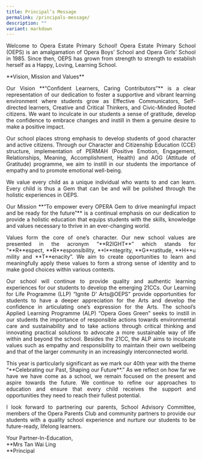 ```yaml
---
title: Principal’s Message
permalink: /principals-message/
description: ""
variant: markdown
---
```

<p align="justify">Welcome to Opera Estate Primary School!  
Opera Estate Primary School (OEPS) is an amalgamation of Opera Boys’ School and Opera Girls’ School in 1985. Since then, OEPS has grown from strength to strength to establish herself as a Happy, Loving, Learning School.</p>

<p align="justify">**Vision, Mission and Values**</p>

<p align="justify">Our Vision&nbsp;**“Confident Learners, Caring Contributors”**&nbsp;is a clear representation of our dedication to foster a supportive and vibrant learning environment where students grow as Effective Communicators, Self-directed learners, Creative and Critical Thinkers, and Civic-Minded Rooted citizens. We want to inculcate in our students a sense of gratitude, develop the confidence to embrace changes and instill in them a genuine desire to make a positive impact.</p>

<p align="justify">Our school places strong emphasis to develop students of good character and active citizens. Through our Character and Citizenship Education (CCE) structure, implementation of PERMAH (Positive Emotion, Engagement, Relationships, Meaning, Accomplishment, Health) and AOG (Attitude of Gratitude) programme, we aim to instill in our students the importance of empathy and to promote emotional well-being.</p>

<p align="justify">We value every child as a unique individual who wants to and can learn. Every child is thus a Gem that can be and will be polished through the holistic experiences in OEPS.</p>

<p align="justify">Our Mission&nbsp;**“To empower every OPERA Gem to drive meaningful impact and be ready for the future”**&nbsp;is a continual emphasis on our dedication to provide a holistic education that equips students with the skills, knowledge and values necessary to thrive in an ever-changing world.</p>

<p align="justify">Values form the core of one’s character. Our new school values are presented in the acronym “**R2IGHT**” which stands for “**R**espect,&nbsp;**R**esponsibility,&nbsp;**I**ntegrity,&nbsp;**G**ratitude,&nbsp;**H**umility and&nbsp;**T**enacity”. We aim to create opportunities to learn and meaningfully apply these values to form a strong sense of identity and to make good choices within various contexts.</p>

<p align="justify">Our school will continue to provide quality and authentic learning experiences for our students to develop the emerging 21CCs. Our Learning for Life Programme (LLP) “Ignite D’ Arts@OEPS” provide opportunities for students to have a deeper appreciation for the Arts and develop the confidence in articulating one’s expression for the Arts. The school’s Applied Learning Programme (ALP) “Opera Goes Green” seeks to instill in our students the importance of responsible actions towards environmental care and sustainability and to take actions through critical thinking and innovating practical solutions to advocate a more sustainable way of life within and beyond the school. Besides the 21CC, the ALP aims to inculcate values such as empathy and responsibility to maintain their own wellbeing and that of the larger community in an increasingly interconnected world.</p>

<p align="justify">This year is particularly significant as we mark our 40th year with the theme “**Celebrating our Past, Shaping our Future**.” As we reflect on how far we have we have come as a school, we remain focused on the present and aspire towards the future. We continue to refine our approaches to education and ensure that every child receives the support and opportunities they need to reach their fullest potential.</p>

<p align="justify">I look forward to partnering our parents, School Advisory Committee, members of the Opera Parents Club and community partners to provide our students with a quality school experience and nurture our students to be future-ready, lifelong learners.</p>

Your Partner-In-Education,  
**Mrs Tan Wai Ling  
**Principal

